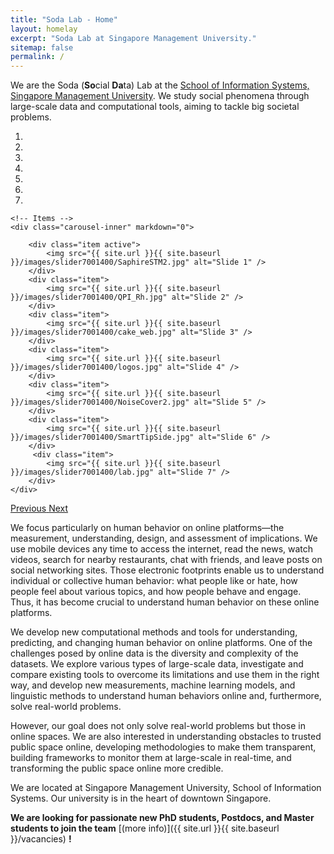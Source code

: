 ```yaml
---
title: "Soda Lab - Home"
layout: homelay
excerpt: "Soda Lab at Singapore Management University."
sitemap: false
permalink: /
---
```


We are the Soda (**So**cial **Da**ta) Lab at the [School of Information Systems, Singapore Management University](http://sis.smu.edu.sg). 
We study social phenomena through large-scale data and computational tools, aiming to tackle big societal problems.

<div markdown="0" id="carousel" class="carousel slide" data-ride="carousel" data-interval="5000" data-pause="hover" >
    <!-- Menu -->
    <ol class="carousel-indicators">
        <li data-target="#carousel" data-slide-to="0" class="active"></li>
        <li data-target="#carousel" data-slide-to="1"></li>
        <li data-target="#carousel" data-slide-to="2"></li>
        <li data-target="#carousel" data-slide-to="3"></li>
        <li data-target="#carousel" data-slide-to="4"></li>
        <li data-target="#carousel" data-slide-to="5"></li>
        <li data-target="#carousel" data-slide-to="6"></li>
    </ol>

    <!-- Items -->
    <div class="carousel-inner" markdown="0">

        <div class="item active">
            <img src="{{ site.url }}{{ site.baseurl }}/images/slider7001400/SaphireSTM2.jpg" alt="Slide 1" />
        </div>
        <div class="item">
            <img src="{{ site.url }}{{ site.baseurl }}/images/slider7001400/QPI_Rh.jpg" alt="Slide 2" />
        </div>
        <div class="item">
            <img src="{{ site.url }}{{ site.baseurl }}/images/slider7001400/cake_web.jpg" alt="Slide 3" />
        </div>
        <div class="item">
            <img src="{{ site.url }}{{ site.baseurl }}/images/slider7001400/logos.jpg" alt="Slide 4" />
        </div>
        <div class="item">
            <img src="{{ site.url }}{{ site.baseurl }}/images/slider7001400/NoiseCover2.jpg" alt="Slide 5" />
        </div>
        <div class="item">
            <img src="{{ site.url }}{{ site.baseurl }}/images/slider7001400/SmartTipSide.jpg" alt="Slide 6" />
        </div>       
         <div class="item">
            <img src="{{ site.url }}{{ site.baseurl }}/images/slider7001400/lab.jpg" alt="Slide 7" />
        </div>
    </div>
  <a class="left carousel-control" href="#carousel" role="button" data-slide="prev">
    <span class="glyphicon glyphicon-chevron-left" aria-hidden="true"></span>
    <span class="sr-only">Previous</span>
  </a>
  <a class="right carousel-control" href="#carousel" role="button" data-slide="next">
    <span class="glyphicon glyphicon-chevron-right" aria-hidden="true"></span>
    <span class="sr-only">Next</span>
  </a>
</div>

We focus particularly on human behavior on online platforms—the measurement, understanding, design, and assessment of implications.
We use mobile devices any time to access the internet, read the news, watch videos, search for nearby restaurants, chat with friends, and leave posts on social networking sites. Those electronic footprints enable us to understand individual or collective human behavior: what people like or hate, how people feel about various topics, and how people behave and engage. Thus, it has become crucial to understand human behavior on these online platforms.

We develop new computational methods and tools for understanding, predicting, and changing human behavior on online platforms. One of the challenges posed by online data is the diversity and complexity of the datasets. We explore various types of large-scale data, investigate and compare existing tools to overcome its limitations and use them in the right way, and develop new measurements, machine learning models, and linguistic methods to understand human behaviors online and, furthermore, solve real-world problems.

However, our goal does not only solve real-world problems but those in online spaces. 
We are also interested in understanding obstacles to trusted public space online, developing methodologies to make them transparent, building frameworks to monitor them at large-scale in real-time, and transforming the public space online more credible.

We are located at Singapore Management University, School of Information Systems. Our university is in the heart of downtown Singapore.

 **We are  looking for passionate new PhD students, Postdocs, and Master students to join the team** [(more info)]({{ site.url }}{{ site.baseurl }}/vacancies) **!**

<!-- 
We are grateful for funding from Leiden University, [NWO](www.nwo.nl) ([Vidi talent scheme](http://www.nwo.nl/en/research-and-results/programmes/Talent+Scheme) and the [Frontiers in Nanoscience program](https://www.universiteitleiden.nl/en/research/research-projects/science/frontiers-of-nanoscience-nanofront)), and from an [ERC starting grant](https://erc.europa.eu/funding/starting-grants).

<figure class="fourth">
  <img src="{{ site.url }}{{ site.baseurl }}/images/logopic/Logo_Leiden.jpg" style="width: 210px">
  <img src="{{ site.url }}{{ site.baseurl }}/images/logopic/Logo_Nanofront.jpg" style="width: 110px">
  <img src="{{ site.url }}{{ site.baseurl }}/images/logopic/Logo_NWO.jpg" style="width: 120px">
  <img src="{{ site.url }}{{ site.baseurl }}/images/logopic/Logo_ERC.jpg" style="width: 110px">
</figure> -->
